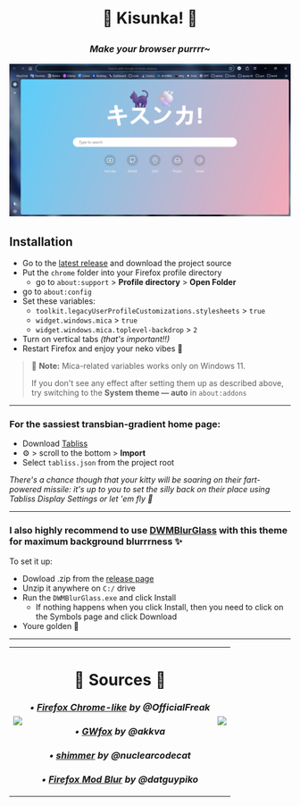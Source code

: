 # <p align="center"> <b> :bubbles: Kisunka! :bubbles: </b> </p>
### <p align="center"> <i> Make your browser purrrr~ </i> </p>

<p align="center">
  <img src="/preview.png" alt="mreow~" />
</p>

## Installation

- Go to the [latest release](https://github.com/miamoremustachio/kisunka/releases/latest) and download the project source
- Put the `chrome` folder into your Firefox profile directory
  - go to `about:support` > **Profile directory** > **Open Folder**
- go to `about:config`
- Set these variables:
  - `toolkit.legacyUserProfileCustomizations.stylesheets` > `true`
  - `widget.windows.mica` > `true`
  - `widget.windows.mica.toplevel-backdrop` > `2`
- Turn on vertical tabs *(that's important!!)*
- Restart Firefox and enjoy your neko vibes :tea:

> :fish_cake: **Note:** Mica-related variables works only on Windows 11.
>
> If you don't see any effect after setting them up as described above, try switching to the **System theme — auto** in `about:addons`

***
### For the sassiest transbian-gradient home page:

- Download [Tabliss](https://addons.mozilla.org/en-US/firefox/addon/tabliss/)
- :gear: > scroll to the bottom > **Import**
- Select `tabliss.json` from the project root

*There's a chance though that your kitty will be soaring on their fart-powered missile: it's up to you to set the silly back on their place using Tabliss Display Settings or let 'em fly :rocket:*

***
### I also highly recommend to use [DWMBlurGlass](https://github.com/Maplespe/DWMBlurGlass) with this theme for maximum background blurrrness :sparkles:

To set it up:
- Dowload .zip from the [release page](https://github.com/Maplespe/DWMBlurGlass/releases)
- Unzip it anywhere on `C:/` drive
- Run the `DWMBlurGlass.exe` and click Install
  - If nothing happens when you click Install, then you need to click on the Symbols page and click Download
- Youre golden :nail_care:

***
<table align=center>
  <tr>
    <td> <img src="https://github.com/user-attachments/assets/0aff286d-0caf-429c-8d46-ca3b83245285"/> </td>
    <td>
      <h1 align=center> 🧁 Sources 🧁 </h1>
      <h3 align=center> <i> &bull; <a href="https://github.com/OfficialFreak/firefox_chromelike">Firefox Chrome-like</a> by @OfficialFreak </i> </h3>
      <h3 align=center> <i> &bull; <a href="https://github.com/akkva/gwfox">GWfox</a> by @akkva </i> </h3>
      <h3 align=center> <i> &bull; <a href="https://github.com/nuclearcodecat/shimmer">shimmer</a> by @nuclearcodecat </i> </h3>
      <h3 align=center> <i> &bull; <a href="https://github.com/datguypiko/Firefox-Mod-Blur">Firefox Mod Blur</a> by @datguypiko </i> </h3>
    </td>
    <td> <img src="https://github.com/user-attachments/assets/0aff286d-0caf-429c-8d46-ca3b83245285"/> </td>
  </tr>
</table>
